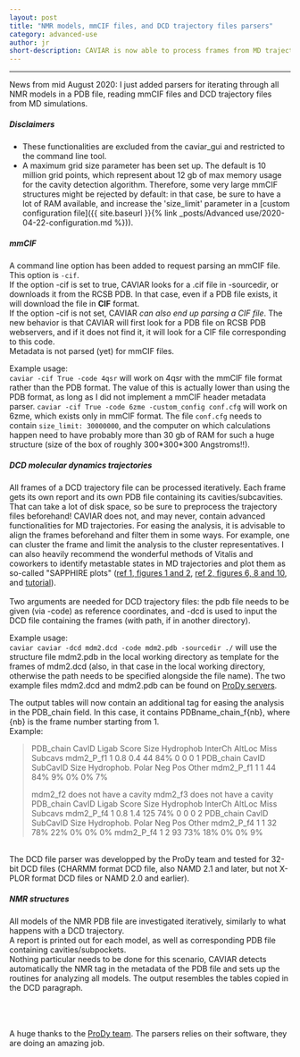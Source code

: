 ```yaml
---
layout: post
title: "NMR models, mmCIF files, and DCD trajectory files parsers"
category: advanced-use
author: jr
short-description: CAVIAR is now able to process frames from MD trajectories, and structures from cryoEM in mmCIF format 
---
```


-----

News from mid August 2020: I just added parsers for iterating through all NMR models in a PDB file, reading mmCIF files and DCD trajectory files from MD simulations.  

##### Disclaimers
- These functionalities are excluded from the caviar_gui and restricted to the command line tool.  
- A maximum grid size parameter has been set up. The default is 10 million grid points, which represent about 12 gb of max memory usage for the cavity detection algorithm. Therefore, some very large mmCIF structures might be rejected by default: in that case, be sure to have a lot of RAM available, and increase the 'size_limit' parameter in a [custom configuration file]({{ site.baseurl }}{% link _posts/Advanced use/2020-04-22-configuration.md %})).  

##### mmCIF
A command line option has been added to request parsing an mmCIF file. This option is ```-cif```.  
If the option -cif is set to true, CAVIAR looks for a .cif file in -sourcedir, or downloads it from the RCSB PDB. In that case, even if a PDB file exists, it will download the file in **CIF** format.  
If the option -cif is not set, CAVIAR *can also end up parsing a CIF file*. The new behavior is that CAVIAR will first look for a PDB file on RCSB PDB webservers, and if it does not find it, it will look for a CIF file corresponding to this code.  
Metadata is not parsed (yet) for mmCIF files.  

Example usage:  
```caviar -cif True -code 4qsr``` will work on 4qsr with the mmCIF file format rather than the PDB format. The value of this is actually lower than using the PDB format, as long as I did not implement a mmCIF header metadata parser.
```caviar -cif True -code 6zme -custom_config conf.cfg``` will work on 6zme, which exists only in mmCIF format. The file ```conf.cfg``` needs to contain ```size_limit: 30000000```, and the computer on which calculations happen need to have probably more than 30 gb of RAM for such a huge structure (size of the box of roughly 300\*300\*300 Angstroms!!).  

##### DCD molecular dynamics trajectories
All frames of a DCD trajectory file can be processed iteratively. Each frame gets its own report and its own PDB file containing its cavities/subcavities. That can take a lot of disk space, so be sure to preprocess the trajectory files beforehand! CAVIAR does not, and may never, contain advanced functionalities for MD trajectories. For easing the analysis, it is advisable to align the frames beforehand and filter them in some ways. For example, one can cluster the frame and limit the analysis to the cluster representatives. I can also heavily recommend the wonderful methods of Vitalis and coworkers to identify metastable states in MD trajectories and plot them as so-called "SAPPHIRE plots" ([ref 1, figures 1 and 2](https://www.nature.com/articles/srep06264), [ref 2, figures 6, 8 and 10](https://pubs.acs.org/doi/10.1021/acs.jctc.5b00618), and [tutorial](http://campari.sourceforge.net/V3/tutorial11.html)).  
 <br>
Two arguments are needed for DCD trajectory files: the pdb file needs to be given (via -code) as reference coordinates, and -dcd is used to input the DCD file containing the frames (with path, if in another directory).  

Example usage:  
```caviar caviar -dcd mdm2.dcd -code mdm2.pdb -sourcedir ./``` will use the structure file mdm2.pdb in the local working directory as template for the frames of mdm2.dcd (also, in that case in the local working directory, otherwise the path needs to be specified alongside the file name). The two example files mdm2.dcd and mdm2.pdb can be found on [ProDy servers](http://prody.csb.pitt.edu/tutorials/trajectory_analysis/trajectory_analysis_files.tgz).

The output tables will now contain an additional tag for easing the analysis in the PDB_chain field. In this case, it contains PDBname_chain_f{nb}, where {nb} is the frame number starting from 1.  
Example:   
<blockquote>
PDB_chain    CavID Ligab  Score  Size Hydrophob InterCh  AltLoc Miss  Subcavs
mdm2_P_f1      1    0.8    0.4    44     84%       0       0     0       1
PDB_chain    CavID SubCavID Size Hydrophob. Polar  Neg   Pos  Other
mdm2_P_f1      1      1      44     84%      9%     0%    0%    7%

mdm2_f2 does not have a cavity
mdm2_f3 does not have a cavity
PDB_chain    CavID Ligab  Score  Size Hydrophob InterCh  AltLoc Miss  Subcavs
mdm2_P_f4      1    0.8    1.4   125     74%       0       0     0       2
PDB_chain    CavID SubCavID Size Hydrophob. Polar  Neg   Pos  Other
mdm2_P_f4      1      1      32     78%      22%    0%    0%    0%
mdm2_P_f4      1      2      93     73%      18%    0%    0%    9%
</blockquote>
<br>
The DCD file parser was developped by the ProDy team and tested for 32-bit DCD files (CHARMM format DCD file, also NAMD 2.1 and later, but not X-PLOR format DCD files or NAMD 2.0 and earlier).  

##### NMR structures
All models of the NMR PDB file are investigated iteratively, similarly to what happens with a DCD trajectory.  
A report is printed out for each model, as well as corresponding PDB file containing cavities/subpockets.  
Nothing particular needs to be done for this scenario, CAVIAR detects automatically the NMR tag in the metadata of the PDB file and sets up the routines for analyzing all models. The output resembles the tables copied in the DCD paragraph.  

<br><br><br>
A huge thanks to the [ProDy team](https://github.com/prody/ProDy). The parsers relies on their software, they are doing an amazing job.  